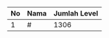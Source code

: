 | No | Nama            | Jumlah Level |
|----|-----------------|--------------|
| 1  | #    |    1306        |
